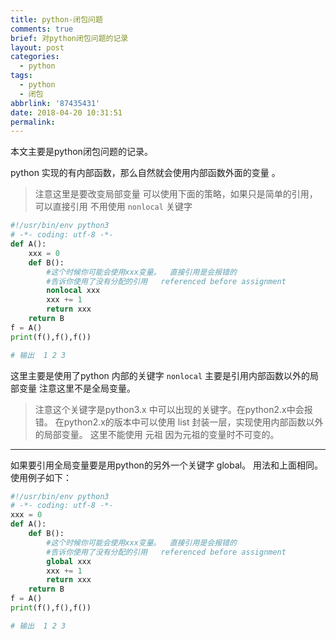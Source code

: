 ```yaml
---
title: python-闭包问题
comments: true
brief: 对python闭包问题的记录
layout: post
categories:
  - python
tags:
  - python
  - 闭包
abbrlink: '87435431'
date: 2018-04-20 10:31:51
permalink:
---
```

本文主要是python闭包问题的记录。
<!-- more -->
python 实现的有内部函数，那么自然就会使用内部函数外面的变量 。

>注意这里是要改变局部变量 可以使用下面的策略，如果只是简单的引用，可以直接引用 不用使用 `nonlocal` 关键字

``` python
#!/usr/bin/env python3
# -*- coding: utf-8 -*-
def A():
    xxx = 0
    def B():
        #这个时候你可能会使用xxx变量。  直接引用是会报错的
        #告诉你使用了没有分配的引用   referenced before assignment
        nonlocal xxx
        xxx += 1
        return xxx
    return B
f = A()
print(f(),f(),f())

# 输出  1 2 3
```

这里主要是使用了python 内部的关键字 `nonlocal`
主要是引用内部函数以外的局部变量  注意这里不是全局变量。 

>注意这个关键字是python3.x 中可以出现的关键字。在python2.x中会报错。
>在python2.x的版本中可以使用 list 封装一层，实现使用内部函数以外的局部变量。
>这里不能使用 元祖 因为元祖的变量时不可变的。

---

如果要引用全局变量要是用python的另外一个关键字 global。
用法和上面相同。   使用例子如下：

``` python
#!/usr/bin/env python3
# -*- coding: utf-8 -*-
xxx = 0
def A():
    def B():
        #这个时候你可能会使用xxx变量。  直接引用是会报错的
        #告诉你使用了没有分配的引用   referenced before assignment
        global xxx
        xxx += 1
        return xxx
    return B
f = A()
print(f(),f(),f())

# 输出  1 2 3
```
